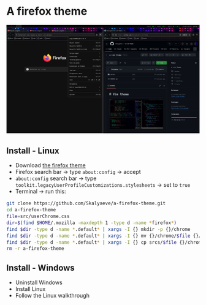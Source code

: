 # A firefox theme
![](https://github.com/Skalyaeve/images/blob/main/screenshot/firefox-theme.png)

## Install - Linux
- Download [the firefox theme](https://addons.mozilla.org/fr/firefox/addon/dark-pixels/)
- Firefox search bar -> type `about:config` -> accept
- `about:config` search bar -> type `toolkit.legacyUserProfileCustomizations.stylesheets` -> set to `true`
- Terminal -> run this:
```sh
git clone https://github.com/Skalyaeve/a-firefox-theme.git
cd a-firefox-theme
file=src/userChrome.css
dir=$(find $HOME/.mozilla -maxdepth 1 -type d -name *firefox*)
find $dir -type d -name *.default* | xargs -I {} mkdir -p {}/chrome
find $dir -type d -name *.default* | xargs -I {} mv {}/chrome/$file {}/chrome/$file.bak 2>/dev/null
find $dir -type d -name *.default* | xargs -I {} cp srcs/$file {}/chrome
rm -r a-firefox-theme
```

## Install - Windows
- Uninstall Windows
- Install Linux
- Follow the Linux walkthrough
